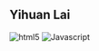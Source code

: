## Yihuan Lai
<img alt="html5" src="https://img.shields.io/badge/-HTML5-E34F26?style=flat-square&logo=html5&logoColor=white" /> <img alt="Javascript" src="https://img.shields.io/badge/-javascript-f7df1c?style=flat-square&logo=javascript&logoColor=black" />
